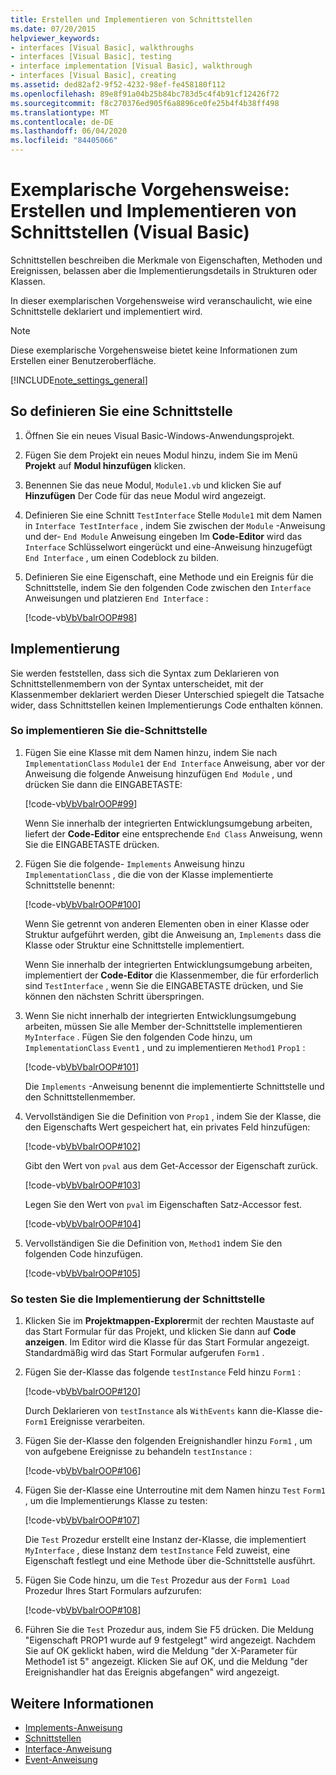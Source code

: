 ```yaml
---
title: Erstellen und Implementieren von Schnittstellen
ms.date: 07/20/2015
helpviewer_keywords:
- interfaces [Visual Basic], walkthroughs
- interfaces [Visual Basic], testing
- interface implementation [Visual Basic], walkthrough
- interfaces [Visual Basic], creating
ms.assetid: ded82af2-9f52-4232-98ef-fe458180f112
ms.openlocfilehash: 89e8f91a04b25b84bc783d5c4f4b91cf12426f72
ms.sourcegitcommit: f8c270376ed905f6a8896ce0fe25b4f4b38ff498
ms.translationtype: MT
ms.contentlocale: de-DE
ms.lasthandoff: 06/04/2020
ms.locfileid: "84405066"
---
```

# <a name="walkthrough-creating-and-implementing-interfaces-visual-basic"></a>Exemplarische Vorgehensweise: Erstellen und Implementieren von Schnittstellen (Visual Basic)

Schnittstellen beschreiben die Merkmale von Eigenschaften, Methoden und Ereignissen, belassen aber die Implementierungsdetails in Strukturen oder Klassen.  
  
 In dieser exemplarischen Vorgehensweise wird veranschaulicht, wie eine Schnittstelle deklariert und implementiert wird.  
  
> [!NOTE]
> Diese exemplarische Vorgehensweise bietet keine Informationen zum Erstellen einer Benutzeroberfläche.  
  
[!INCLUDE[note_settings_general](~/includes/note-settings-general-md.md)]  
  
## <a name="to-define-an-interface"></a>So definieren Sie eine Schnittstelle
  
1. Öffnen Sie ein neues Visual Basic-Windows-Anwendungsprojekt.  
  
2. Fügen Sie dem Projekt ein neues Modul hinzu, indem Sie im Menü **Projekt** auf **Modul hinzufügen** klicken.  
  
3. Benennen Sie das neue Modul, `Module1.vb` und klicken Sie auf **Hinzufügen** Der Code für das neue Modul wird angezeigt.  
  
4. Definieren Sie eine Schnitt `TestInterface` Stelle `Module1` mit dem Namen in `Interface TestInterface` , indem Sie zwischen der `Module` -Anweisung und der- `End Module` Anweisung eingeben Im **Code-Editor** wird das `Interface` Schlüsselwort eingerückt und eine-Anweisung hinzugefügt `End Interface` , um einen Codeblock zu bilden.  
  
5. Definieren Sie eine Eigenschaft, eine Methode und ein Ereignis für die Schnittstelle, indem Sie den folgenden Code zwischen den `Interface` Anweisungen und platzieren `End Interface` :  
  
     [!code-vb[VbVbalrOOP#98](~/samples/snippets/visualbasic/VS_Snippets_VBCSharp/VbVbalrOOP/VB/OOP.vb#98)]
  
## <a name="implementation"></a>Implementierung

 Sie werden feststellen, dass sich die Syntax zum Deklarieren von Schnittstellenmembern von der Syntax unterscheidet, mit der Klassenmember deklariert werden Dieser Unterschied spiegelt die Tatsache wider, dass Schnittstellen keinen Implementierungs Code enthalten können.  
  
### <a name="to-implement-the-interface"></a>So implementieren Sie die-Schnittstelle
  
1. Fügen Sie eine Klasse mit dem Namen hinzu, indem Sie nach `ImplementationClass` `Module1` der `End Interface` Anweisung, aber vor der Anweisung die folgende Anweisung hinzufügen `End Module` , und drücken Sie dann die EINGABETASTE:  
  
     [!code-vb[VbVbalrOOP#99](~/samples/snippets/visualbasic/VS_Snippets_VBCSharp/VbVbalrOOP/VB/OOP.vb#99)]
  
     Wenn Sie innerhalb der integrierten Entwicklungsumgebung arbeiten, liefert der **Code-Editor** eine entsprechende `End Class` Anweisung, wenn Sie die EINGABETASTE drücken.  
  
2. Fügen Sie die folgende- `Implements` Anweisung hinzu `ImplementationClass` , die die von der Klasse implementierte Schnittstelle benennt:  
  
     [!code-vb[VbVbalrOOP#100](~/samples/snippets/visualbasic/VS_Snippets_VBCSharp/VbVbalrOOP/VB/OOP.vb#100)]
  
     Wenn Sie getrennt von anderen Elementen oben in einer Klasse oder Struktur aufgeführt werden, gibt die Anweisung an, `Implements` dass die Klasse oder Struktur eine Schnittstelle implementiert.  
  
     Wenn Sie innerhalb der integrierten Entwicklungsumgebung arbeiten, implementiert der **Code-Editor** die Klassenmember, die für erforderlich sind `TestInterface` , wenn Sie die EINGABETASTE drücken, und Sie können den nächsten Schritt überspringen.  
  
3. Wenn Sie nicht innerhalb der integrierten Entwicklungsumgebung arbeiten, müssen Sie alle Member der-Schnittstelle implementieren `MyInterface` . Fügen Sie den folgenden Code hinzu, um `ImplementationClass` `Event1` , und zu implementieren `Method1` `Prop1` :  
  
     [!code-vb[VbVbalrOOP#101](~/samples/snippets/visualbasic/VS_Snippets_VBCSharp/VbVbalrOOP/VB/OOP.vb#101)]
  
     Die `Implements` -Anweisung benennt die implementierte Schnittstelle und den Schnittstellenmember.  
  
4. Vervollständigen Sie die Definition von `Prop1` , indem Sie der Klasse, die den Eigenschafts Wert gespeichert hat, ein privates Feld hinzufügen:  
  
     [!code-vb[VbVbalrOOP#102](~/samples/snippets/visualbasic/VS_Snippets_VBCSharp/VbVbalrOOP/VB/OOP.vb#102)]
  
     Gibt den Wert von `pval` aus dem Get-Accessor der Eigenschaft zurück.  
  
     [!code-vb[VbVbalrOOP#103](~/samples/snippets/visualbasic/VS_Snippets_VBCSharp/VbVbalrOOP/VB/OOP.vb#103)]
  
     Legen Sie den Wert von `pval` im Eigenschaften Satz-Accessor fest.  
  
     [!code-vb[VbVbalrOOP#104](~/samples/snippets/visualbasic/VS_Snippets_VBCSharp/VbVbalrOOP/VB/OOP.vb#104)]
  
5. Vervollständigen Sie die Definition von, `Method1` indem Sie den folgenden Code hinzufügen.  
  
     [!code-vb[VbVbalrOOP#105](~/samples/snippets/visualbasic/VS_Snippets_VBCSharp/VbVbalrOOP/VB/OOP.vb#105)]
  
### <a name="to-test-the-implementation-of-the-interface"></a>So testen Sie die Implementierung der Schnittstelle
  
1. Klicken Sie im **Projektmappen-Explorer**mit der rechten Maustaste auf das Start Formular für das Projekt, und klicken Sie dann auf **Code anzeigen**. Im Editor wird die Klasse für das Start Formular angezeigt. Standardmäßig wird das Start Formular aufgerufen `Form1` .  
  
2. Fügen Sie der-Klasse das folgende `testInstance` Feld hinzu `Form1` :  
  
     [!code-vb[VbVbalrOOP#120](~/samples/snippets/visualbasic/VS_Snippets_VBCSharp/VbVbalrOOP/VB/OOP.vb#120)]
  
     Durch Deklarieren von `testInstance` als `WithEvents` kann die-Klasse die- `Form1` Ereignisse verarbeiten.  
  
3. Fügen Sie der-Klasse den folgenden Ereignishandler hinzu `Form1` , um von aufgebene Ereignisse zu behandeln `testInstance` :  
  
     [!code-vb[VbVbalrOOP#106](~/samples/snippets/visualbasic/VS_Snippets_VBCSharp/VbVbalrOOP/VB/OOP.vb#106)]
  
4. Fügen Sie der-Klasse eine Unterroutine mit dem Namen hinzu `Test` `Form1` , um die Implementierungs Klasse zu testen:  
  
     [!code-vb[VbVbalrOOP#107](~/samples/snippets/visualbasic/VS_Snippets_VBCSharp/VbVbalrOOP/VB/OOP.vb#107)]
  
     Die `Test` Prozedur erstellt eine Instanz der-Klasse, die implementiert `MyInterface` , diese Instanz dem `testInstance` Feld zuweist, eine Eigenschaft festlegt und eine Methode über die-Schnittstelle ausführt.  
  
5. Fügen Sie Code hinzu, um die `Test` Prozedur aus der `Form1 Load` Prozedur Ihres Start Formulars aufzurufen:  
  
     [!code-vb[VbVbalrOOP#108](~/samples/snippets/visualbasic/VS_Snippets_VBCSharp/VbVbalrOOP/VB/OOP.vb#108)]
  
6. Führen Sie die `Test` Prozedur aus, indem Sie F5 drücken. Die Meldung "Eigenschaft PROP1 wurde auf 9 festgelegt" wird angezeigt. Nachdem Sie auf OK geklickt haben, wird die Meldung "der X-Parameter für Methode1 ist 5" angezeigt. Klicken Sie auf OK, und die Meldung "der Ereignishandler hat das Ereignis abgefangen" wird angezeigt.  
  
## <a name="see-also"></a>Weitere Informationen

- [Implements-Anweisung](../../../language-reference/statements/implements-statement.md)
- [Schnittstellen](index.md)
- [Interface-Anweisung](../../../language-reference/statements/interface-statement.md)
- [Event-Anweisung](../../../language-reference/statements/event-statement.md)
